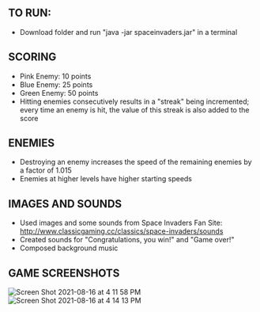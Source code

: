 TO RUN:
----------------
- Download folder and run "java -jar spaceinvaders.jar" in a terminal

SCORING
----------------
- Pink Enemy: 10 points
- Blue Enemy: 25 points
- Green Enemy: 50 points
- Hitting enemies consecutively results in a "streak" being incremented; every time an enemy is hit, the value of this streak is also added to the score

ENEMIES
----------------
- Destroying an enemy increases the speed of the remaining enemies by a factor of 1.015
- Enemies at higher levels have higher starting speeds

IMAGES AND SOUNDS
----------------
- Used images and some sounds from Space Invaders Fan Site: http://www.classicgaming.cc/classics/space-invaders/sounds
- Created sounds for "Congratulations, you win!" and "Game over!"
- Composed background music

GAME SCREENSHOTS
----------------
![Screen Shot 2021-08-16 at 4 11 58 PM](https://user-images.githubusercontent.com/55068560/129623768-efa1cdf8-a9a9-4c4e-92bb-1b51065dc7c3.png)
![Screen Shot 2021-08-16 at 4 14 13 PM](https://user-images.githubusercontent.com/55068560/129624042-9e9ebb14-f9a3-441e-8091-136a76e1930e.png)


